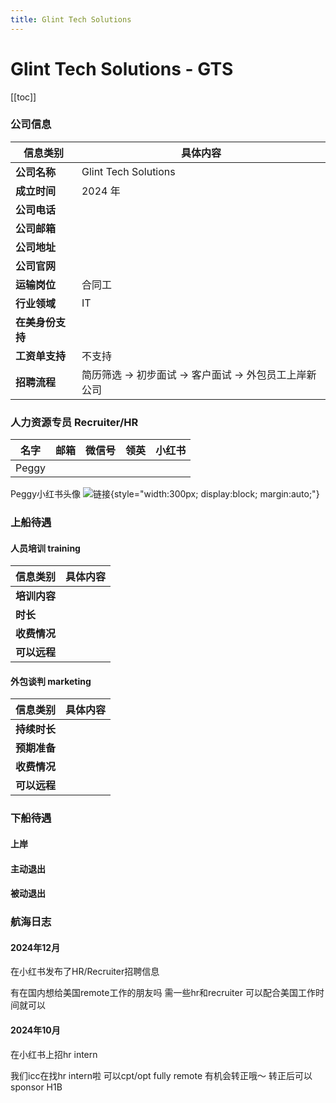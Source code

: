 ```yaml
---
title: Glint Tech Solutions
---
```

# Glint Tech Solutions - GTS

[[toc]]

### 公司信息
| 信息类别     | 具体内容                           |
|----------|--------------------------------|
| **公司名称** | Glint Tech Solutions           |
| **成立时间** | 2024 年                         |
| **公司电话** |                    |
| **公司邮箱** |         |
| **公司地址** |                 |
| **公司官网** |                                |
| **运输岗位** | 合同工                            |
| **行业领域** | IT                    |
| **在美身份支持** |             |
| **工资单支持** | 不支持                            |
| **招聘流程** | 简历筛选 → 初步面试 → 客户面试 → 外包员工上岸新公司 |

### 人力资源专员 Recruiter/HR


| **名字** | **邮箱** | **微信号** | **领英** | **小红书** |
|--------|--------|---------|--------|---------|
| Peggy  |        |         |        |         |

Peggy小红书头像
![链接](https://sns-avatar-qc.xhscdn.com/avatar/1040g2jo314qgurc30u005pgcbvo2pjmrd9tp8lg?imageView2/2/w/540/format/webp|imageMogr2/strip2){style="width:300px; display:block; margin:auto;"}
### 上船待遇

#### 人员培训 training

| 信息类别     | 具体内容 |
|----------|------|
| **培训内容** |      |
| **时长**   |      |
| **收费情况** |      |
| **可以远程** |      |

#### 外包谈判 marketing


| 信息类别     | 具体内容 |
|----------|------|
| **持续时长** |      |
| **预期准备** |      |
| **收费情况** |      |
| **可以远程** |      |

### 下船待遇

#### 上岸

#### 主动退出

#### 被动退出

### 航海日志

#### 2024年12月

在小红书发布了HR/Recruiter招聘信息

有在国内想给美国remote工作的朋友吗
需一些hr和recruiter
可以配合美国工作时间就可以

#### 2024年10月

在小红书上招hr intern

我们icc在找hr intern啦
可以cpt/opt
fully remote 有机会转正哦～ 转正后可以sponsor H1B
